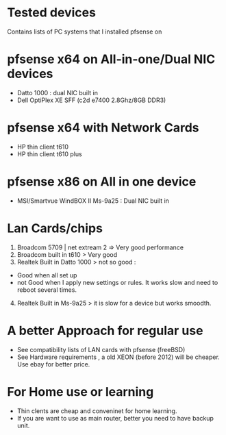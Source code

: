 # Tested devices
Contains lists of PC systems that I installed pfsense on 

# pfsense x64 on All-in-one/Dual NIC devices
- Datto 1000 : dual NIC built in 
- Dell OptiPlex XE SFF (c2d e7400 2.8Ghz/8GB DDR3)

# pfsense x64 with Network Cards
- HP thin client t610
- HP thin client t610 plus


# pfsense x86 on All in one device
- MSI/Smartvue WindBOX II Ms-9a25 : Dual NIC built in

# Lan Cards/chips 
1. Broadcom 5709 | net extream 2 => Very good performance 
2. Broadcom built in t610 > Very good 
3. Realtek Built in Datto 1000 > not so good : 
  - Good when all set up
  - not Good when I apply new settings or rules. It works slow and need to reboot several times. 
4. Realtek Built in Ms-9a25 > it is slow for a device but works smoodth.  

# A better Approach for regular use
- See compatibility lists of LAN cards with pfsense (freeBSD)
- See Hardware requirements , a old XEON (before 2012) will be cheaper. Use ebay for better price. 

# For Home use or learning 
- Thin clents are cheap and conveninet for home learning.
- If you are want to use as main router, better you need to have backup unit.
